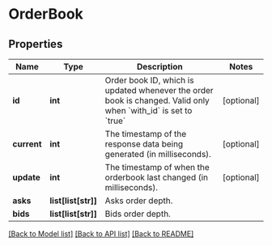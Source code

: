 # OrderBook

## Properties
Name | Type | Description | Notes
------------ | ------------- | ------------- | -------------
**id** | **int** | Order book ID, which is updated whenever the order book is changed. Valid only when &#x60;with_id&#x60; is set to &#x60;true&#x60; | [optional] 
**current** | **int** | The timestamp of the response data being generated (in milliseconds). | [optional] 
**update** | **int** | The timestamp of when the orderbook last changed (in milliseconds). | [optional] 
**asks** | **list[list[str]]** | Asks order depth. | 
**bids** | **list[list[str]]** | Bids order depth. | 

[[Back to Model list]](../README.md#documentation-for-models) [[Back to API list]](../README.md#documentation-for-api-endpoints) [[Back to README]](../README.md)


